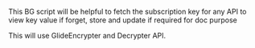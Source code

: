 This BG script will be helpful to fetch the subscription key for any API to view key value if forget, store and update if required for doc purpose

This will use GlideEncrypter and Decrypter API. 
